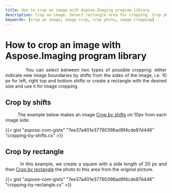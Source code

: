 ```yaml
---
title: How to crop an image with Aspose.Imaging program library
description: Crop an image. Select rectangle area for cropping. Crop photo by shifts.
keywords: [crop an image, image crop, crop photo, image cropping]
---
```


# How to crop an image with Aspose.Imaging program library

<p align='justify'>
&nbsp;&nbsp;&nbsp;&nbsp;&nbsp;&nbsp;&nbsp;&nbsp;
You can select between two types of possible cropping: either indicate new image boundaries by shifts from the sides of the image, i.e. 10 px for left, right top and bottom shifts or create a rectangle with the desired size and use it for image cropping. 
</p>

## Crop by shifts

<p align='justify'>
&nbsp;&nbsp;&nbsp;&nbsp;&nbsp;&nbsp;&nbsp;&nbsp;
The example below makes an image <a href="https://reference.aspose.com/imaging/net/aspose.imaging/rasterimage/crop/#rasterimagecrop-method-2-of-2">Crop by shifts</a> on 10px from each image side:
</p>

{{< gist "aspose-com-gists" "7ee37a401e37790396ad9f4cde87d446" "cropping-by-shifts.cs" >}}


## Crop by rectangle

<p align='justify'>
&nbsp;&nbsp;&nbsp;&nbsp;&nbsp;&nbsp;&nbsp;&nbsp;
In this example, we create a square with a side length of 20 px and then <a href="https://reference.aspose.com/imaging/net/aspose.imaging/rasterimage/crop/#rasterimagecrop-method-1-of-2">Crop by rectangle</a> the photo to this area from the original picture.
</p>

{{< gist "aspose-com-gists" "7ee37a401e37790396ad9f4cde87d446" "cropping-by-rectangle.cs" >}}
